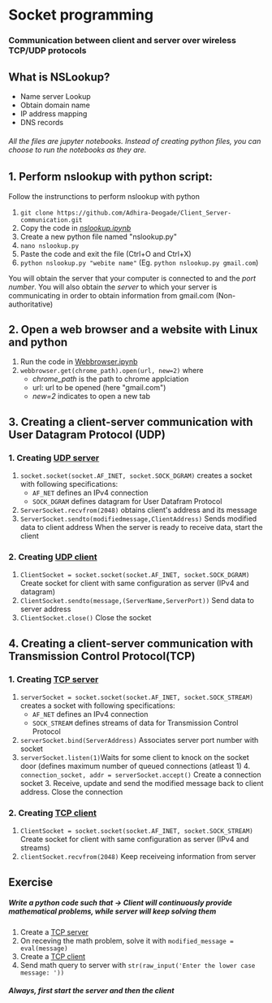 # Socket programming
### Communication between client and server over wireless TCP/UDP protocols

## What is NSLookup?
- Name server Lookup
- Obtain domain name
- IP address mapping
- DNS records


###### All the files are jupyter notebooks. Instead of creating python files, you can choose to run the notebooks as they are.

## 1. Perform nslookup with python script:
Follow the instrunctions to perform nslookup with python
1. ```git clone https://github.com/Adhira-Deogade/Client_Server-communication.git```
2. Copy the code in [*nslookup.ipynb*](nslookup.ipynb)
3. Create a new python file named "nslookup.py"
4. ```nano nslookup.py```
5. Paste the code and exit the file (Ctrl+O and Ctrl+X)
6. ```python nslookup.py "webite name"``` (Eg. ```python nslookup.py gmail.com```)

You will obtain the server that your computer is connected to and the *port number*.
You will also obtain the *server* to which your server is communicating in order to obtain information from gmail.com (Non-authoritative)

## 2. Open a web browser and a website with Linux and python
1. Run the code in [Webbrowser.ipynb](WebBrowser.ipynb)
2. ```webbrowser.get(chrome_path).open(url, new=2)``` where
    - *chrome_path* is the path to chrome applciation
    - url: url to be opened (here "gmail.com")
    - *new=2* indicates to open a new tab
  
## 3. Creating a client-server communication with User Datagram Protocol (UDP)
  ### 1. Creating [UDP server](UDPserver.ipynb)
   1. ```socket.socket(socket.AF_INET, socket.SOCK_DGRAM)``` 
   creates a socket with following specifications:
      - ```AF_NET``` defines an IPv4 connection
      - ```SOCK_DGRAM``` defines datagram for User Datafram Protocol
   2. ```ServerSocket.recvfrom(2048)``` obtains client's address and its message
   3. ```ServerSocket.sendto(modifiedmessage,ClientAddress)``` Sends modified data to client address
    When the server is ready to receive data, start the client
    
  ### 2. Creating [UDP client](UDPclient.ipynb)
   1. ```ClientSocket = socket.socket(socket.AF_INET, socket.SOCK_DGRAM)``` Create socket for client with same configuration as server (IPv4 and datagram)
   2. ```ClientSocket.sendto(message,(ServerName,ServerPort))``` Send data to server address
   3. ```ClientSocket.close()``` Close the socket
    
## 4. Creating a client-server communication with Transmission Control Protocol(TCP)
  ### 1. Creating [TCP server](TCPserver.ipynb)
   1. ```serverSocket = socket.socket(socket.AF_INET, socket.SOCK_STREAM)``` creates a socket with following specifications:
      - ```AF_NET``` defines an IPv4 connection
      - ```SOCK_STREAM``` defines streams of data for Transmission Control Protocol
   2. ```serverSocket.bind(ServerAddress)``` Associates server port number with socket
   3. ```serverSocket.listen(1)```Waits for some client to knock on the socket door (defines maximum number of queued connections (atleast 1)
    4. ```connection_socket, addr = serverSocket.accept()``` Create a connection socket
    3. Receive, update and send the modified message back to client address. Close the connection
  
  ### 2. Creating [TCP client](TCPclient.ipynb)
   1. ```ClientSocket = socket.socket(socket.AF_INET, socket.SOCK_STREAM)``` Create socket for client with same configuration as server (IPv4 and streams)
   2. ```clientSocket.recvfrom(2048)``` Keep receiveing information from server
   
   
## Exercise
##### Write a python code such that -> Client will continuously provide mathematical problems, while server will keep solving them

1. Create a [TCP server](assgn_server.ipynb)
2. On receving the math problem, solve it with ```modified_message = eval(message)```
3. Create a [TCP client](assgn_client.ipynb)
4. Send math query to server with ```str(raw_input('Enter the lower case message: '))```


##### Always, first start the server and then the client
